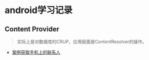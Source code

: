 # android学习记录

## Content Provider

> 实际上是对数据库的CRUP，应用层面是ContentResolver的操作。

* [案例获取手机上的联系人](https://github.com/geeker-cmc/androidNote/tree/master/ContentProvider)